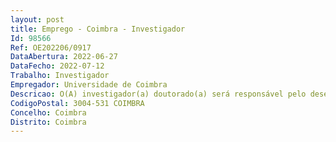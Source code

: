 ```yaml
--- 
layout: post
title: Emprego - Coimbra - Investigador
Id: 98566
Ref: OE202206/0917
DataAbertura: 2022-06-27
DataFecho: 2022-07-12
Trabalho: Investigador
Empregador: Universidade de Coimbra
Descricao: O(A) investigador(a) doutorado(a) será responsável pelo desenvolvimento, apoio, organização e gestão de projetos em curso ou a promover pelo IJ, bem como pela coordenação de candidaturas a financiamentos nacionais e internacionais. O(A) investigador(a) terá, igualmente, responsabilidades nas tarefas de monitorização e avaliação das atividades do IJ, intervenção em atividades e grupos relacionados com a gestão de projetos e promoção de comunicação e disseminação da atividade cientifica do IJ.
CodigoPostal: 3004-531 COIMBRA
Concelho: Coimbra
Distrito: Coimbra
--- 
```

